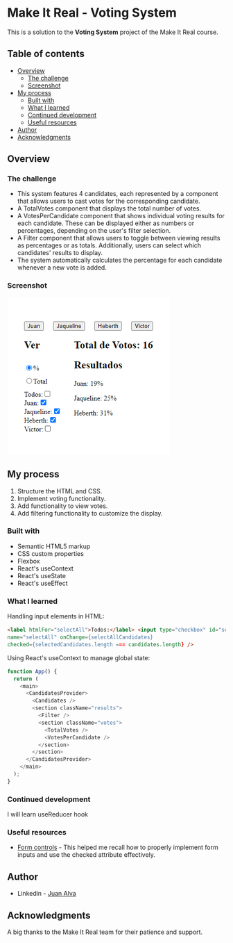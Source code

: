 # Make It Real - Voting System

This is a solution to the **Voting System** project of the Make It Real course.

## Table of contents

- [Overview](#overview)
  - [The challenge](#the-challenge)
  - [Screenshot](#screenshot)
- [My process](#my-process)
  - [Built with](#built-with)
  - [What I learned](#what-i-learned)
  - [Continued development](#continued-development)
  - [Useful resources](#useful-resources)
- [Author](#author)
- [Acknowledgments](#acknowledgments)

## Overview

### The challenge

- This system features 4 candidates, each represented by a component that allows users to cast votes for the corresponding candidate.
- A TotalVotes component that displays the total number of votes.
- A VotesPerCandidate component that shows individual voting results for each candidate. These can be displayed either as numbers or percentages, depending on the user's filter selection.
- A Filter component that allows users to toggle between viewing results as percentages or as totals. Additionally, users can select which candidates' results to display.
- The system automatically calculates the percentage for each candidate whenever a new vote is added.

### Screenshot

![](./ss-voting-system.png)

## My process

1. Structure the HTML and CSS.
2. Implement voting functionality.
3. Add functionality to view votes.
4. Add filtering functionality to customize the display.

### Built with

- Semantic HTML5 markup
- CSS custom properties
- Flexbox
- React's useContext
- React's useState
- React's useEffect

### What I learned

Handling input elements in HTML:

```html
<label htmlFor="selectAll">Todos:</label> <input type="checkbox" id="selectAll"
name="selectAll" onChange={selectAllCandidates}
checked={selectedCandidates.length === candidates.length} />
```

Using React's useContext to manage global state:

```js
function App() {
  return (
    <main>
      <CandidatesProvider>
        <Candidates />
        <section className="results">
          <Filter />
          <section className="votes">
            <TotalVotes />
            <VotesPerCandidate />
          </section>
        </section>
      </CandidatesProvider>
    </main>
  );
}
```

### Continued development

I will learn useReducer hook

### Useful resources

- [Form controls](https://developer.mozilla.org/en-US/docs/Learn/Forms/Basic_native_form_controls#actual_buttons) - This helped me recall how to properly implement form inputs and use the checked attribute effectively.

## Author

- Linkedin - [Juan Alva](https://www.linkedin.com/in/juan-luis-alva/)

## Acknowledgments

A big thanks to the Make It Real team for their patience and support.
